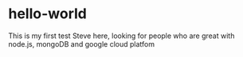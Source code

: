 # hello-world
This is my first test
Steve here, looking for people who are great with node.js, mongoDB and google cloud platfom 
